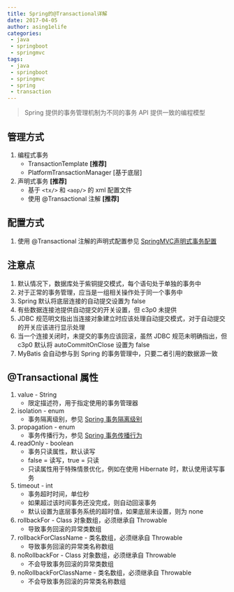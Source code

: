 ```yaml
---
title: Spring的@Transactional详解
date: 2017-04-05
author: asing1elife
categories:
 - java
 - springboot
 - springmvc
tags:
 - java
 - springboot
 - springmvc
 - spring
 - transaction
---
```

> Spring 提供的事务管理机制为不同的事务 API 提供一致的编程模型  

## 管理方式
1. 编程式事务
	* TransactionTemplate **[推荐]**
	* PlatformTransactionManager [基于底层]
2. 声明式事务 **[推荐]**
	* 基于 `<tx/>` 和 `<aop/>` 的 xml 配置文件
	* 使用 @Transactional 注解 **[推荐]**

## 配置方式
1. 使用 @Transactional 注解的声明式配置参见 [SpringMVC声明式事务配置](http://asing1elife.com/java/springmvc/2017/03/25/SpringMVC声明式事务配置/)

## 注意点
1. 默认情况下，数据库处于紫铜提交模式，每个语句处于单独的事务中
2. 对于正常的事务管理，应当是一组相关操作处于同一个事务中
3. Spring 默认将底层连接的自动提交设置为 false
4. 有些数据连接池提供自动提交的开关设置，但 c3p0 未提供
5. JDBC 规范明文指出当连接对象建立时应该处理自动提交模式，对于自动提交的开关应该进行显示处理
6. 当一个连接关闭时，未提交的事务应该回滚，虽然 JDBC 规范未明确指出，但 c3p0 默认将 autoCommitOnClose 设置为 false
7. MyBatis 会自动参与到 Spring 的事务管理中，只要二者引用的数据源一致

## @Transactional 属性
1. value - String
	* 限定描述符，用于指定使用的事务管理器
2. isolation - enum
	* 事务隔离级别，参见 [Spring 事务隔离级别](http://asing1elife.com/java/springmvc/springboot/2017/09/14/Spring事务传播行为/)
3. propagation - enum
	* 事务传播行为，参见 [Spring 事务传播行为](http://asing1elife.com/java/springmvc/springboot/2017/09/14/Spring事务传播行为/)
4. readOnly - boolean
	* 事务只读属性，默认读写
	* false = 读写，true = 只读
	* 只读属性用于特殊情景优化，例如在使用 Hibernate 时，默认使用读写事务
5. timeout - int
	* 事务超时时间，单位秒
	* 如果超过该时间事务还没完成，则自动回滚事务
	* 默认设置为底层事务系统的超时值，如果底层未设置，则为 none
6. rollbackFor - Class 对象数组，必须继承自 Throwable
	* 导致事务回滚的异常类数组
7. rollbackForClassName - 类名数组，必须继承自 Throwable
	* 导致事务回滚的异常类名称数组
8. noRollbackFor - Class 对象数组，必须继承自 Throwable
	* 不会导致事务回滚的异常类数组
9. noRollbackForClassName - 类名数组，必须继承自 Throwable
	* 不会导致事务回滚的异常类名称数组
